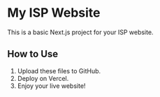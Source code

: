 # My ISP Website

This is a basic Next.js project for your ISP website.

## How to Use
1. Upload these files to GitHub.
2. Deploy on Vercel.
3. Enjoy your live website!
